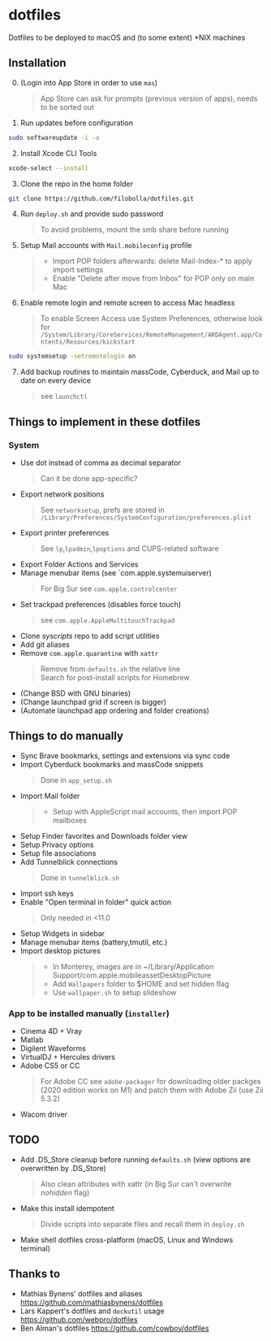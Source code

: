 # dotfiles
Dotfiles to be deployed to macOS and (to some extent) *NIX machines

## Installation
0. (Login into App Store in order to use `mas`)
	> App Store can ask for prompts (previous version of apps), needs to be sorted out
1. Run updates before configuration
``` bash 
sudo softwareupdate -i -a
```
2. Install Xcode CLI Tools
``` bash
xcode-select --install
```
3. Clone the repo in the home folder
``` bash
git clone https://github.com/filobolla/dotfiles.git
```
4. Run `deploy.sh` and provide sudo password
	> To avoid problems, mount the smb share before running
5. Setup Mail accounts with `Mail.mobileconfig` profile
	> - Import POP folders afterwards: delete Mail-Index-* to apply import settings
	> - Enable "Delete after move from Inbox" for POP only on main Mac
6. Enable remote login and remote screen to access Mac headless
	> To enable Screen Access use System Preferences, otherwise look for `/System/Library/CoreServices/RemoteManagement/ARDAgent.app/Contents/Resources/kickstart`
``` bash
sudo systemsetup -setremotelogin on
```
7. Add backup routines to maintain massCode, Cyberduck, and Mail up to date on every device
	> see `launchctl`
## Things to implement in these dotfiles
### System
- Use dot instead of comma as decimal separator
    > Can it be done app-specific?
- Export network positions
	> See `networksetup`, prefs are stored in `/Library/Preferences/SystemConfiguration/preferences.plist`
- Export printer preferences
	> See `lp`,`lpadmin`,`lpoptions` and CUPS-related software
- Export Folder Actions and Services
- Manage menubar items (see `com.apple.systemuiserver)
	> For Big Sur see `com.apple.controlcenter`
- Set trackpad preferences (disables force touch)
	> see `com.apple.AppleMultitouchTrackpad`
- Clone _syscripts_ repo to add script utilities
- Add git aliases
- Remove `com.apple.quarantine` with `xattr`
	> Remove from `defaults.sh` the relative line  
	Search for post-install scripts for Homebrew
- (Change BSD with GNU binaries)
- (Change launchpad grid if screen is bigger)
- (Automate launchpad app ordering and folder creations)

## Things to do manually
- Sync Brave bookmarks, settings and extensions via sync code
- Import Cyberduck bookmarks and massCode snippets
	> Done in `app_setup.sh`
- Import Mail folder
	> - Setup with AppleScript mail accounts, then import POP mailboxes
- Setup Finder favorites and Downloads folder view
- Setup Privacy options
- Setup file associations
- Add Tunnelblick connections
	> Done in `tunnelblick.sh`
- Import ssh keys
- Enable "Open terminal in folder" quick action
	> Only needed in <11.0
- Setup Widgets in sidebar
- Manage menubar items (battery,tmutil, etc.)
- Import desktop pictures
	> - In Monterey, images are in ~/Library/Application Support/com.apple.mobileassetDesktopPicture
	> - Add `Wallpapers` folder to $HOME and set hidden flag
	> - Use `wallpaper.sh` to setup slideshow

### App to be installed manually (`installer`)
- Cinema 4D + Vray
- Matlab
- Digilent Waveforms
- VirtualDJ + Hercules drivers
- Adobe CS5 or CC
	> For Adobe CC see `adobe-packager` for downloading older packges (2020 edition works on M1) and patch them with Adobe Zii (use Zii 5.3.2)
- Wacom driver

## TODO
- Add .DS_Store cleanup before running `defaults.sh` (view options are overwritten by .DS_Store)
	> Also clean attributes with xattr (in Big Sur can't overwrite _nohidden_ flag)
- Make this install idempotent
	> Divide scripts into separate files and recall them in `deploy.sh`
- Make shell dotfiles cross-platform (macOS, Linux and Windows terminal)

## Thanks to
- Mathias Bynens' dotfiles and aliases https://github.com/mathiasbynens/dotfiles 
- Lars Kappert's dotfiles and `dockutil` usage https://github.com/webpro/dotfiles
- Ben Alman's dotfiles https://github.com/cowboy/dotfiles
